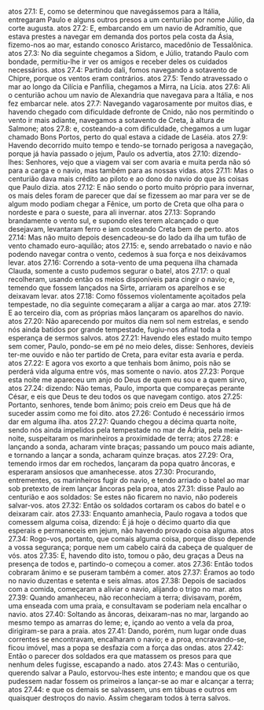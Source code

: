 atos 27.1: E, como se determinou que navegássemos para a Itália, entregaram Paulo e alguns outros presos a um centurião por nome Júlio, da corte augusta.
atos 27.2: E, embarcando em um navio de Adramítio, que estava prestes a navegar em demanda dos portos pela costa da Ásia, fizemo-nos ao mar, estando conosco Aristarco, macedônio de Tessalônica.
atos 27.3: No dia seguinte chegamos a Sidom, e Júlio, tratando Paulo com bondade, permitiu-lhe ir ver os amigos e receber deles os cuidados necessários.
atos 27.4: Partindo dali, fomos navegando a sotavento de Chipre, porque os ventos eram contrários.
atos 27.5: Tendo atravessado o mar ao longo da Cilícia e Panfília, chegamos a Mirra, na Lícia.
atos 27.6: Ali o centurião achou um navio de Alexandria que navegava para a Itália, e nos fez embarcar nele.
atos 27.7: Navegando vagarosamente por muitos dias, e havendo chegado com dificuldade defronte de Cnido, não nos permitindo o vento ir mais adiante, navegamos a sotavento de Creta, à altura de Salmone;
atos 27.8: e, costeando-a com dificuldade, chegamos a um lugar chamado Bons Portos, perto do qual estava a cidade de Laséia.
atos 27.9: Havendo decorrido muito tempo e tendo-se tornado perigosa a navegação, porque já havia passado o jejum, Paulo os advertia,
atos 27.10: dizendo-lhes: Senhores, vejo que a viagem vai ser com avaria e muita perda não só para a carga e o navio, mas também para as nossas vidas.
atos 27.11: Mas o centurião dava mais crédito ao piloto e ao dono do navio do que às coisas que Paulo dizia.
atos 27.12: E não sendo o porto muito próprio para invernar, os mais deles foram de parecer que daí se fizessem ao mar para ver se de algum modo podiam chegar a Fênice, um porto de Creta que olha para o nordeste e para o sueste, para ali invernar.
atos 27.13: Soprando brandamente o vento sul, e supondo eles terem alcançado o que desejavam, levantaram ferro e iam costeando Creta bem de perto.
atos 27.14: Mas não muito depois desencadeou-se do lado da ilha um tufão de vento chamado euro-aquilão;
atos 27.15: e, sendo arrebatado o navio e não podendo navegar contra o vento, cedemos à sua força e nos deixávamos levar.
atos 27.16: Correndo a sota-vento de uma pequena ilha chamada Clauda, somente a custo pudemos segurar o batel,
atos 27.17: o qual recolheram, usando então os meios disponíveis para cingir o navio; e, temendo que fossem lançados na Sirte, arriaram os aparelhos e se deixavam levar.
atos 27.18: Como fôssemos violentamente açoitados pela tempestade, no dia seguinte começaram a alijar a carga ao mar.
atos 27.19: E ao terceiro dia, com as próprias mãos lançaram os aparelhos do navio.
atos 27.20: Não aparecendo por muitos dia nem sol nem estrelas, e sendo nós ainda batidos por grande tempestade, fugiu-nos afinal toda a esperança de sermos salvos.
atos 27.21: Havendo eles estado muito tempo sem comer, Paulo, pondo-se em pé no meio deles, disse: Senhores, devíeis ter-me ouvido e não ter partido de Creta, para evitar esta avaria e perda.
atos 27.22: E agora vos exorto a que tenhais bom ânimo, pois não se perderá vida alguma entre vós, mas somente o navio.
atos 27.23: Porque esta noite me apareceu um anjo do Deus de quem eu sou e a quem sirvo,
atos 27.24: dizendo: Não temas, Paulo, importa que compareças perante César, e eis que Deus te deu todos os que navegam contigo.
atos 27.25: Portanto, senhores, tende bom ânimo; pois creio em Deus que há de suceder assim como me foi dito.
atos 27.26: Contudo é necessário irmos dar em alguma ilha.
atos 27.27: Quando chegou a décima quarta noite, sendo nós ainda impelidos pela tempestade no mar de Ádria, pela meia-noite, suspeitaram os marinheiros a proximidade de terra;
atos 27.28: e lançando a sonda, acharam vinte braças; passando um pouco mais adiante, e tornando a lançar a sonda, acharam quinze braças.
atos 27.29: Ora, temendo irmos dar em rochedos, lançaram da popa quatro âncoras, e esperaram ansiosos que amanhecesse.
atos 27.30: Procurando, entrementes, os marinheiros fugir do navio, e tendo arriado o batel ao mar sob pretexto de irem lançar âncoras pela proa,
atos 27.31: disse Paulo ao centurião e aos soldados: Se estes não ficarem no navio, não podereis salvar-vos.
atos 27.32: Então os soldados cortaram os cabos do batel e o deixaram cair.
atos 27.33: Enquanto amanhecia, Paulo rogava a todos que comessem alguma coisa, dizendo: É já hoje o décimo quarto dia que esperais e permaneceis em jejum, não havendo provado coisa alguma.
atos 27.34: Rogo-vos, portanto, que comais alguma coisa, porque disso depende a vossa segurança; porque nem um cabelo cairá da cabeça de qualquer de vós.
atos 27.35: E, havendo dito isto, tomou o pão, deu graças a Deus na presença de todos e, partindo-o começou a comer.
atos 27.36: Então todos cobraram ânimo e se puseram também a comer.
atos 27.37: Éramos ao todo no navio duzentas e setenta e seis almas.
atos 27.38: Depois de saciados com a comida, começaram a aliviar o navio, alijando o trigo no mar.
atos 27.39: Quando amanheceu, não reconheciam a terra; divisavam, porém, uma enseada com uma praia, e consultavam se poderiam nela encalhar o navio.
atos 27.40: Soltando as âncoras, deixaram-nas no mar, largando ao mesmo tempo as amarras do leme; e, içando ao vento a vela da proa, dirigiram-se para a praia.
atos 27.41: Dando, porém, num lugar onde duas correntes se encontravam, encalharam o navio; e a proa, encravando-se, ficou imóvel, mas a popa se desfazia com a força das ondas.
atos 27.42: Então o parecer dos soldados era que matassem os presos para que nenhum deles fugisse, escapando a nado.
atos 27.43: Mas o centurião, querendo salvar a Paulo, estorvou-lhes este intento; e mandou que os que pudessem nadar fossem os primeiros a lançar-se ao mar e alcançar a terra;
atos 27.44: e que os demais se salvassem, uns em tábuas e outros em quaisquer destroços do navio. Assim chegaram todos à terra salvos.
